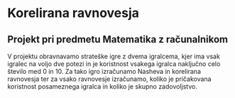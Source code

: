 # Korelirana ravnovesja
## Projekt pri predmetu Matematika z računalnikom
V projektu obravnavamo strateške igre z dvema igralcema, kjer ima vsak igralec na voljo dve potezi in je koristnost vsakega igralca naključno celo število med 0 in 10. Za tako igro izračunamo Nasheva in korelirana ravnovesja ter za vsako ravnovesje izračunamo, koliko je pričakovana koristnost posameznega igralca in koliko je skupno zadovoljstvo.
